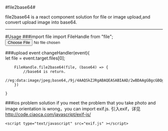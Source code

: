 #file2base64#

file2base64 is a react component solution for file or image upload,and convert upload image into base64.
***

#Usage
###import file
	import FileHandle from "file";
	<input type="file" onChange={this.changeHandler.bind(this)} />

###upload event
	changeHandler(event){        
	    let file = event.target.files[0];  
	    
	    FileHandle.file2base64(file, (base64) => {
			//base64 is return.
			//eg:data:image/jpeg;base64,/9j/4AAQSkZJRgABAQEASABIAAD/2wBDAAgGBgcGBQgHBwcJCQgKDBQNDAsLDBkSEw8UHRofHh0aHBwgJC4nICIsIxwcKDcpLDAxNDQ0Hyc5PTgyPC4z
		})

	}
###ios problem solution
if you meet the problem that you take photo and image orientation is wrong，you can import exif.js.
引入exif，详见  http://code.ciaoca.com/javascript/exif-js/

	<script type="text/javascript" src="exif.js" ></script>



